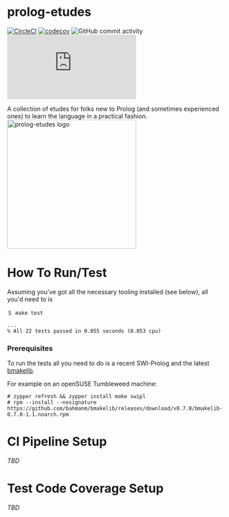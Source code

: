 # prolog-etudes

[![CircleCI](https://dl.circleci.com/status-badge/img/circleci/UMKeFZ8ns9T9vi5aquTfVT/GmMZi7fYoEtn4APsVdADde/tree/main.svg?style=svg&circle-token=357dc9c7b5626a1481100a8b3128a552a29def93)](https://dl.circleci.com/status-badge/redirect/circleci/UMKeFZ8ns9T9vi5aquTfVT/GmMZi7fYoEtn4APsVdADde/tree/main)
[![codecov](https://codecov.io/gh/bahmanm/prolog-etudes/graph/badge.svg?token=R5KPMGJAOY)](https://codecov.io/gh/bahmanm/prolog-etudes) 
![GitHub commit activity](https://img.shields.io/github/commit-activity/m/bahmanm/prolog-etudes?style=flat&logo=github&label=commits)
![Matrix](https://img.shields.io/matrix/github-bahmanm-prolog-etudes%3Amatrix.org?server_fqdn=matrix.org&style=social&logo=matrix)

A collection of etudes for folks new to Prolog (and sometimes experienced ones) to learn the
language in a practical fashion.
<img alt="prolog-etudes logo" src="https://imgur.com/pBBRDzr.png" style="height: 300px; width: 300px; vertical-align: top" /> 

# How To Run/Test

Assuming you've got all the necessary tooling installed (see below), all you'd need to is

```
＄ make test

...
% All 22 tests passed in 0.055 seconds (0.053 cpu)
```

### Prerequisites

To run the tests all you need to do is a recent SWI-Prolog and the latest
[bmakelib](https://github.com/bahmanm/bmakelib).

For example on an openSUSE Tumbleweed machine:

```
# zypper refresh && zypper install make swipl
# rpm --install --nosignature https://github.com/bahmanm/bmakelib/releases/download/v0.7.0/bmakelib-0.7.0-1.1.noarch.rpm
```

# CI Pipeline Setup 
_TBD_

# Test Code Coverage Setup
_TBD_
